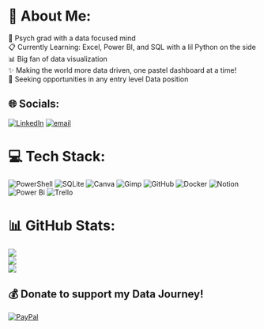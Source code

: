# 💫 About Me:
🧠 Psych grad with a data focused mind<br>📋 Currently Learning: Excel, Power BI, and SQL with a lil Python on the side <br>📊 Big fan of data visualization <br>✨ Making the world more data driven, one pastel dashboard at a time!<br>💼 Seeking opportunities in any entry level Data position


## 🌐 Socials:
[![LinkedIn](https://img.shields.io/badge/LinkedIn-%230077B5.svg?logo=linkedin&logoColor=white)](https://linkedin.com/in/https://www.linkedin.com/in/sarah-schretter-932a3330b/) [![email](https://img.shields.io/badge/Email-D14836?logo=gmail&logoColor=white)](mailto:schretters@proton.me) 

# 💻 Tech Stack:
![PowerShell](https://img.shields.io/badge/PowerShell-%235391FE.svg?style=for-the-badge&logo=powershell&logoColor=white) ![SQLite](https://img.shields.io/badge/sqlite-%2307405e.svg?style=for-the-badge&logo=sqlite&logoColor=white) ![Canva](https://img.shields.io/badge/Canva-%2300C4CC.svg?style=for-the-badge&logo=Canva&logoColor=white) ![Gimp](https://img.shields.io/badge/Gimp-657D8B?style=for-the-badge&logo=gimp&logoColor=FFFFFF) ![GitHub](https://img.shields.io/badge/github-%23121011.svg?style=for-the-badge&logo=github&logoColor=white) ![Docker](https://img.shields.io/badge/docker-%230db7ed.svg?style=for-the-badge&logo=docker&logoColor=white) ![Notion](https://img.shields.io/badge/Notion-%23000000.svg?style=for-the-badge&logo=notion&logoColor=white) ![Power Bi](https://img.shields.io/badge/power_bi-F2C811?style=for-the-badge&logo=powerbi&logoColor=black) ![Trello](https://img.shields.io/badge/Trello-%23026AA7.svg?style=for-the-badge&logo=Trello&logoColor=white)
# 📊 GitHub Stats:
![](https://github-readme-stats.vercel.app/api?username=sugarandqueries&theme=catppuccin_mocha&hide_border=false&include_all_commits=false&count_private=false)<br/>
![](https://nirzak-streak-stats.vercel.app/?user=sugarandqueries&theme=catppuccin_mocha&hide_border=false)<br/>
![](https://github-readme-stats.vercel.app/api/top-langs/?username=sugarandqueries&theme=catppuccin_mocha&hide_border=false&include_all_commits=false&count_private=false&layout=compact)

  ## 💰 Donate to support my Data Journey!
  [![PayPal](https://img.shields.io/badge/PayPal-00457C?style=for-the-badge&logo=paypal&logoColor=white)](https://paypal.me/paypal.me/Schretter) 

  
<!-- Proudly created with GPRM ( https://gprm.itsvg.in ) -->
